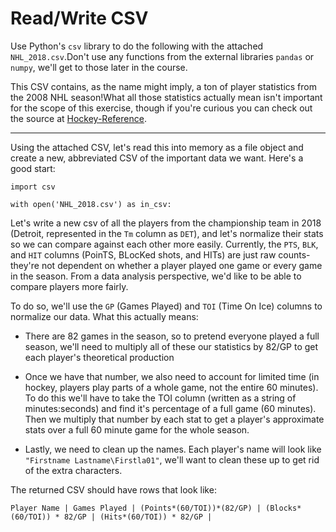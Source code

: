 # Read/Write CSV
Use Python's `csv` library to do the following with the attached `NHL_2018.csv`.Don't use any functions from the external libraries `pandas` or `numpy`, we'll get to those later in the course.

This CSV contains, as the name might imply, a ton of player statistics from the 2008 NHL season!What all those statistics actually mean isn't important for the scope of this exercise, though if you're curious
you can check out the source at [Hockey-Reference](https://www.hockey-reference.com/leagues/NHL_2008_skaters.html).

---

Using the attached CSV, let's read this into memory as a file object and create a new, abbreviated CSV of the important data we want. Here's a good start:

```
import csv

with open('NHL_2018.csv') as in_csv:
```

Let's write a new csv of all the players from the championship team in 2018 (Detroit, represented in the `Tm` column as `DET`), and let's normalize their stats so we can compare against each other more easily. Currently, the `PTS`, `BLK`, and `HIT` columns (PoinTS, BLocKed shots, and HITs) are just raw counts- they're not dependent on whether a player played one game or every game in the season. From a data analysis perspective, we'd like to be able to compare players more fairly.

To do so, we'll use the `GP` (Games Played) and `TOI` (Time On Ice) columns to normalize our data. What this actually means:

* There are 82 games in the season, so to pretend everyone played a full season, we'll need to multiply all of these our statistics by 82/GP to get each player's theoretical production

* Once we have that number, we also need to account for limited time (in hockey, players play parts of a whole game, not the entire 60 minutes). To do this we'll have to take the TOI column (written as a string of minutes:seconds) and find it's percentage of a full game (60 minutes). Then we multiply that number by each stat to get a player's approximate stats over a full 60 minute game for the whole season.

* Lastly, we need to clean up the names. Each player's name will look like `"Firstname Lastname\Firstla01"`, we'll want to clean these up to get rid of the extra characters.

The returned CSV should have rows that look like:

`Player Name | Games Played | (Points*(60/TOI))*(82/GP) | (Blocks*(60/TOI)) * 82/GP | (Hits*(60/TOI)) * 82/GP |`